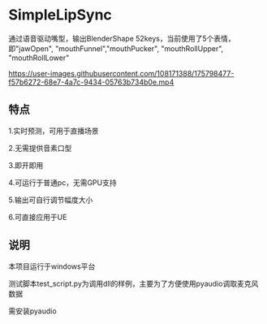 # SimpleLipSync
通过语音驱动嘴型，输出BlenderShape 52keys，当前使用了5个表情，即"jawOpen", "mouthFunnel","mouthPucker", "mouthRollUpper", "mouthRollLower"


https://user-images.githubusercontent.com/108171388/175798477-f57b6272-68e7-4a7c-9434-05763b734b0e.mp4


## 特点
1.实时预测，可用于直播场景

2.无需提供音素口型

3.即开即用

4.可运行于普通pc，无需GPU支持

5.输出可自行调节幅度大小

6.可直接应用于UE

## 说明
本项目运行于windows平台

测试脚本test_script.py为调用dll的样例，主要为了方便使用pyaudio调取麦克风数据

需安装pyaudio
